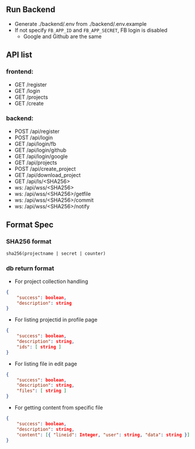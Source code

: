 ## Run Backend
- Generate ./backend/.env from ./backend/.env.example
- If not specify `FB_APP_ID` and `FB_APP_SECRET`, FB login is disabled
	- Google and Github are the same

## API list
### frontend:
- GET /register
- GET /login
- GET /projects
- GET /create

### backend:
- POST /api/register
- POST /api/login
- GET /api/login/fb
- GET /api/login/github
- GET /api/login/google
- GET /api/projects
- POST /api/create_project
- GET /api/download_project
- GET /api/ls/\<SHA256>
- ws: /api/wss/\<SHA256>
- ws: /api/wss/\<SHA256>/getfile
- ws: /api/wss/\<SHA256>/commit
- ws: /api/wss/\<SHA256>/notify

## Format Spec
### SHA256 format

`sha256(projectname | secret | counter)`

### db return format

- For project collection handling

```json
{
	"success": boolean,
	"description": string
}
```

- For listing projectid in profile page

```json
{
	"success": boolean,
	"description": string,
	"ids": [ string ]
}
```
- For listing file in edit page

```json
{
	"success": boolean,
	"description": string,
	"files": [ string ]
}
```

- For getting content from specific file

```json
{
	"success": boolean,
	"description": string,
	"content": [{ "lineid": Integer, "user": string, "data": string }]
}
```
